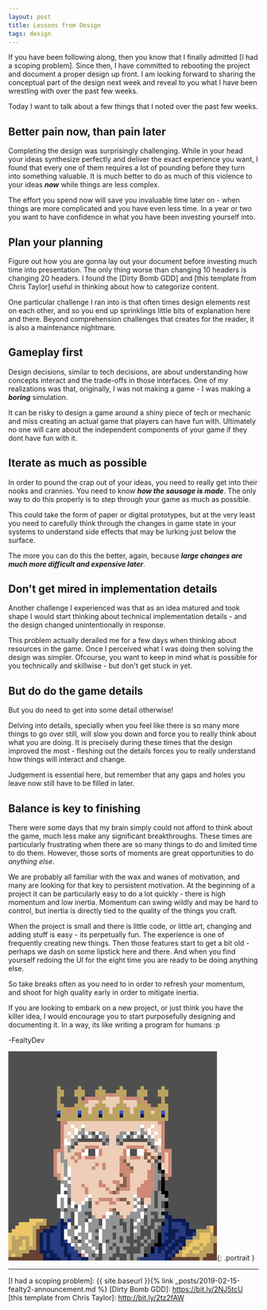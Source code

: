 ```yaml
---
layout: post
title: Lessons from Design
tags: design
---
```


If you have been following along, then you know that I finally admitted [I had a scoping problem]. Since then, I have committed to rebooting the project and document a proper design up front. I am looking forward to sharing the conceptual part of the design next week and reveal to you what I have been wrestling with over the past few weeks.

Today I want to talk about a few things that I noted over the past few weeks.

## Better pain now, than pain later

Completing the design was surprisingly challenging. While in your head your ideas synthesize perfectly and deliver the exact experience you want, I found that every one of them requires a lot of pounding before they turn into something valuable. It is much better to do as much of this violence to your ideas ***now*** while things are less complex.

The effort you spend now will save you invaluable time later on - when things are more complicated and you have even less time. In a year or two you want to have confidence in what you have been investing yourself into.

## Plan your planning

Figure out how you are gonna lay out your document before investing much time into presentation. The only thing worse than changing 10 headers is changing 20 headers. I found the [Dirty Bomb GDD] and [this template from Chris Taylor] useful in thinking about how to categorize content.

One particular challenge I ran into is that often times design elements rest on each other, and so you end up sprinklings little bits of explanation here and there. Beyond comprehension challenges that creates for the reader, it is also a maintenance nightmare.

## Gameplay first

Design decisions, similar to tech decisions, are about understanding how concepts interact and the trade-offs in those interfaces. One of my realizations was that, originally, I was not making a game - I was making a ***boring*** simulation.

It can be risky to design a game around a shiny piece of tech or mechanic and miss creating an actual game that players can have fun with. Ultimately no one will care about the independent components of your game if they dont have fun with it.

## Iterate as much as possible

In order to pound the crap out of your ideas, you need to really get into their nooks and crannies. You need to know ***how the sausage is made***. The only way to do this properly is to step through your game as much as possible.

This could take the form of paper or digital prototypes, but at the very least  you need to carefully think through the changes in game state in your systems to understand side effects that may be lurking just below the surface.

The more you can do this the better, again, because ***large changes are much more difficult and expensive later***.

## Don't get mired in implementation details

Another challenge I experienced was that as an idea matured and took shape I would start thinking about technical implementation details - and the design changed unintentionally in response.

This problem actually derailed me for a few days when thinking about resources in the game. Once I perceived what I was doing then solving the design was simpler. Ofcourse, you want to keep in mind what is possible for you technically and skillwise - but don't get stuck in yet.

## But do do the game details

But you do need to get into some detail otherwise!

Delving into details, specially when you feel like there is so many more things to go over still, will slow you down and force you to really think about what you are doing. It is precisely during these times that the design improved the most - fleshing out the details forces you to really understand how things will interact and change.

Judgement is essential here, but remember that any gaps and holes you leave now still have to be filled in later.

## Balance is key to finishing

There were some days that my brain simply could not afford to think about the game, much less make any significant breakthroughs. These times are particularly frustrating when there are so many things to do and limited time to do them. However, those sorts of moments are great opportunities to do *anything else*.

We are probably all familiar with the wax and wanes of motivation, and many are looking for that key to persistent motivation. At the beginning of a project it can be particularly easy to do a lot quickly - there is high momentum and low inertia. Momentum can swing wildly and may be hard to control, but inertia is directly tied to the quality of the things you craft.

When the project is small and there is little code, or little art, changing and adding stuff is easy - its perpetually fun. The experience is one of frequently creating new things. Then those features start to get a bit old - perhaps we dash on some lipstick here and there. And when you find yourself redoing the UI for the eight time you are ready to be doing anything else.

So take breaks often as you need to in order to refresh your momentum, and shoot for high quality early in order to mitigate inertia.

If you are looking to embark on a new project, or just think you have the killer idea, I would encourage you to start purposefully designing and documenting it. In a way, its like writing a program for humans :p

-FealtyDev

![FealtyDevPortrait](/public/images/fealtydevportrait.jpeg){: .portrait }

---

[I had a scoping problem]: {{ site.baseurl }}{% link _posts/2019-02-15-fealty2-announcement.md %}
[Dirty Bomb GDD]: <https://bit.ly/2NJ5tcU>
[this template from Chris Taylor]: <http://bit.ly/2tz2fAW>
